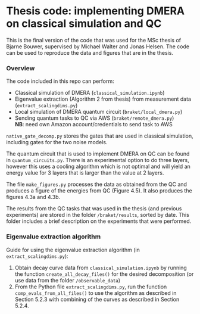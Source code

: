 # Thesis code: implementing DMERA on classical simulation and QC

This is the final version of the code that was used for the MSc thesis of Bjarne Bouwer, supervised by Michael Walter and Jonas Helsen. 
The code can be used to reproduce the data and figures that are in the thesis.

### Overview

The code included in this repo can perform:
- Classical simulation of DMERA (`classical_simulation.ipynb`)
- Eigenvalue extraction (Algorithm 2 from thesis) from measurement data (`extract_scalingdims.py`)
- Local simulation of DMERA quantum circuit (`braket/local_dmera.py`)
- Sending quantum tasks to QC via AWS (`braket/remote_dmera.py`)  
**NB**: need own Amazon account/credentials to send task to AWS

`native_gate_decomp.py` stores the gates that are used in classical simulation, including gates for the two noise models. 

The quantum circuit that is used to implement DMERA on QC can be found in `quantum_circuits.py`. There is an experimental option to do three layers, 
however this uses a cooling algorithm which is not optimal and will yield an energy value for 3 layers that is larger than the value at 2 layers. 

The file `make_figures.py` processes the data as obtained from the QC and produces a figure of the energies from QC (Figure 4.5). It also
produces the figures 4.3a and 4.3b.  

The results from the QC tasks that was used in the thesis (and previous experiments) are stored in the folder `/braket/results`, sorted by date. 
This folder includes a brief description on the experiments that were performed.

### Eigenvalue extraction algorithm

Guide for using the eigenvalue extraction algorithm (in `extract_scalingdims.py`):
1. Obtain decay curve data from `classical_simulation.ipynb` by running the function `create_all_decay_files()` for the desired decomposition
(or use data from the folder `/observable_data`)
2. From the Python file `extract_scalingdims.py`, run the function `comp_evals_from_all_files()` to use the algorithm as described in Section 5.2.3 with 
combining of the curves as described in Section 5.2.4. 


